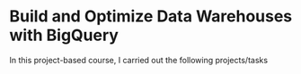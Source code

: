 # Build and Optimize Data Warehouses with BigQuery

In this project-based course, I carried out the following projects/tasks
